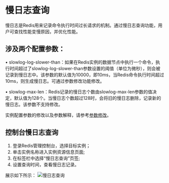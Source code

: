 # 慢日志查询

慢日志是Redis用来记录命令执行时间过长请求的机制。通过慢日志查询功能，用户可查找性能变慢原因，并优化性能。

## 涉及两个配置参数：

•	slowlog-log-slower-than：如果在Redis实例的数据节点中执行一个命令，执行时间超过了slowlog-log-slower-than参数设置的阈值（单位为微秒），则会被记录到慢日志中。该参数的默认值为10000，即10ms，当Redis命令执行时间超过10ms，则生成慢日志。可通过参数修改功能修改。

•	slowlog-max-len：Redis记录的慢日志个数由slowlog-max-len参数的值决定，默认值为128个。当慢日志个数超过128时，会将旧的慢日志删除，记录新的慢日志。该参数不支持修改。

实例配置参数的修改以及参数解释，请参考[参数修改](https://docs.jdcloud.com/cn/jcs-for-redis/parameter-modification)。

## 控制台慢日志查询

1.	登录Redis管理控制台，选择目标实例；
2.	单击实例名称进入实例资源信息页面;
3.	在标签栏中选择“慢日志查询”页签;
4.	设置查询时间，查看慢日志记录。

展示如下所示：
![慢日志查询](https://github.com/jdcloudcom/cn/blob/master/image/Redis/slowlog.jpg)
